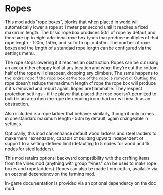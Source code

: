 # Ropes

This mod adds "rope boxes", blocks that when placed in world will automatically lower a rope at 1 meter per second until it reaches a fixed maximum length. The basic rope box produces 50m of rope by default and there are up to eight additional rope box types that produce multiples of that rope length - 100m, 150m, and so forth up to 450m. The number of rope boxes and the length of a standard rope length can be configured via the settings menu.

The rope stops lowering if it reaches an obstruction. Ropes can be cut using an axe or other choppy tool at any location and when they're cut the bottom half of the rope will disappear, dropping any climbers. The same happens to the entire rope if the rope box at the top of the rope is removed. Cutting the rope doesn't reduce the maximum length of rope the rope box will produce if it's removed and rebuilt again. Ropes are flammable. They respect protection settings - if the player that placed the rope box isn't permitted to build in an area then the rope descending from that box will treat it as an obstruction.

Also included is a rope ladder that behaves similarly, though it only comes in one standard maximum length - 50m by default, again changeable in settings.

Optionally, this mod can enhance default wood ladders and steel ladders to make them "extendable", capable of building upward independent of support to a setting-defined limit (defaulting to 5 nodes for wood and 15 nodes for steel ladders).

This mod retains optional backward compatibility with the crafting items from the vines mod (anything with group "vines" can be used to make rope boxes and rope ladders). Ropes can also be made from cotton, available via an optional dependency on the farming mod.

In-game documentation is provided via an optional dependency on the doc mod.
